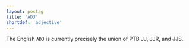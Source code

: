 ```yaml
---
layout: postag
title: 'ADJ'
shortdef: 'adjective'
---
```


The English `ADJ` is currently precisely the union of PTB JJ, JJR, and JJS.
<!-- Interlanguage links updated Út 9. května 2023, 20:03:21 CEST -->
